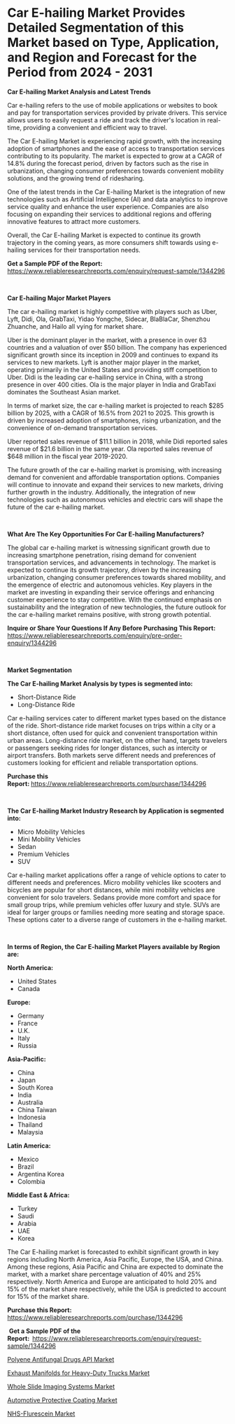<p><h1>Car E-hailing Market Provides Detailed Segmentation of this Market based on Type, Application, and Region and Forecast for the Period from 2024 - 2031</h1></p><p><strong>Car E-hailing Market Analysis and Latest Trends</strong></p>
<p><p>Car e-hailing refers to the use of mobile applications or websites to book and pay for transportation services provided by private drivers. This service allows users to easily request a ride and track the driver's location in real-time, providing a convenient and efficient way to travel.</p><p>The Car E-hailing Market is experiencing rapid growth, with the increasing adoption of smartphones and the ease of access to transportation services contributing to its popularity. The market is expected to grow at a CAGR of 14.8% during the forecast period, driven by factors such as the rise in urbanization, changing consumer preferences towards convenient mobility solutions, and the growing trend of ridesharing.</p><p>One of the latest trends in the Car E-hailing Market is the integration of new technologies such as Artificial Intelligence (AI) and data analytics to improve service quality and enhance the user experience. Companies are also focusing on expanding their services to additional regions and offering innovative features to attract more customers.</p><p>Overall, the Car E-hailing Market is expected to continue its growth trajectory in the coming years, as more consumers shift towards using e-hailing services for their transportation needs.</p></p>
<p><strong>Get a Sample PDF of the Report:&nbsp;</strong> <a href="https://www.reliableresearchreports.com/enquiry/request-sample/1344296">https://www.reliableresearchreports.com/enquiry/request-sample/1344296</a></p>
<p>&nbsp;</p>
<p><strong>Car E-hailing Major Market Players</strong></p>
<p><p>The car e-hailing market is highly competitive with players such as Uber, Lyft, Didi, Ola, GrabTaxi, Yidao Yongche, Sidecar, BlaBlaCar, Shenzhou Zhuanche, and Hailo all vying for market share. </p><p>Uber is the dominant player in the market, with a presence in over 63 countries and a valuation of over $50 billion. The company has experienced significant growth since its inception in 2009 and continues to expand its services to new markets. Lyft is another major player in the market, operating primarily in the United States and providing stiff competition to Uber. Didi is the leading car e-hailing service in China, with a strong presence in over 400 cities. Ola is the major player in India and GrabTaxi dominates the Southeast Asian market.</p><p>In terms of market size, the car e-hailing market is projected to reach $285 billion by 2025, with a CAGR of 16.5% from 2021 to 2025. This growth is driven by increased adoption of smartphones, rising urbanization, and the convenience of on-demand transportation services.</p><p>Uber reported sales revenue of $11.1 billion in 2018, while Didi reported sales revenue of $21.6 billion in the same year. Ola reported sales revenue of $648 million in the fiscal year 2019-2020.</p><p>The future growth of the car e-hailing market is promising, with increasing demand for convenient and affordable transportation options. Companies will continue to innovate and expand their services to new markets, driving further growth in the industry. Additionally, the integration of new technologies such as autonomous vehicles and electric cars will shape the future of the car e-hailing market.</p></p>
<p>&nbsp;</p>
<p><strong>What Are The Key Opportunities For Car E-hailing Manufacturers?</strong></p>
<p><p>The global car e-hailing market is witnessing significant growth due to increasing smartphone penetration, rising demand for convenient transportation services, and advancements in technology. The market is expected to continue its growth trajectory, driven by the increasing urbanization, changing consumer preferences towards shared mobility, and the emergence of electric and autonomous vehicles. Key players in the market are investing in expanding their service offerings and enhancing customer experience to stay competitive. With the continued emphasis on sustainability and the integration of new technologies, the future outlook for the car e-hailing market remains positive, with strong growth potential.</p></p>
<p><strong>Inquire or Share Your Questions If Any Before Purchasing This Report:</strong> <a href="https://www.reliableresearchreports.com/enquiry/pre-order-enquiry/1344296">https://www.reliableresearchreports.com/enquiry/pre-order-enquiry/1344296</a></p>
<p>&nbsp;</p>
<p><strong>Market Segmentation</strong></p>
<p><strong>The Car E-hailing Market Analysis by types is segmented into:</strong></p>
<p><ul><li>Short-Distance Ride</li><li>Long-Distance Ride</li></ul></p>
<p><p>Car e-hailing services cater to different market types based on the distance of the ride. Short-distance ride market focuses on trips within a city or a short distance, often used for quick and convenient transportation within urban areas. Long-distance ride market, on the other hand, targets travelers or passengers seeking rides for longer distances, such as intercity or airport transfers. Both markets serve different needs and preferences of customers looking for efficient and reliable transportation options.</p></p>
<p><strong>Purchase this Report:&nbsp;</strong><a href="https://www.reliableresearchreports.com/purchase/1344296">https://www.reliableresearchreports.com/purchase/1344296</a></p>
<p>&nbsp;</p>
<p><strong>The Car E-hailing Market Industry Research by Application is segmented into:</strong></p>
<p><ul><li>Micro Mobility Vehicles</li><li>Mini Mobility Vehicles</li><li>Sedan</li><li>Premium Vehicles</li><li>SUV</li></ul></p>
<p><p>Car e-hailing market applications offer a range of vehicle options to cater to different needs and preferences. Micro mobility vehicles like scooters and bicycles are popular for short distances, while mini mobility vehicles are convenient for solo travelers. Sedans provide more comfort and space for small group trips, while premium vehicles offer luxury and style. SUVs are ideal for larger groups or families needing more seating and storage space. These options cater to a diverse range of customers in the e-hailing market.</p></p>
<p>&nbsp;</p>
<p><strong>In terms of Region, the Car E-hailing Market Players available by Region are:</strong></p>
<p>
    <p> <strong> North America: </strong>
        <ul>
            <li>United States</li>
            <li>Canada</li>
        </ul>
        </p> 
    <p> <strong> Europe: </strong>
        <ul>
            <li>Germany</li>
            <li>France</li>
            <li>U.K.</li>
            <li>Italy</li>
            <li>Russia</li>
        </ul>
        </p> 
    <p> <strong> Asia-Pacific: </strong>
        <ul>
            <li>China</li>
            <li>Japan</li>
            <li>South Korea</li>
            <li>India</li>
            <li>Australia</li>
            <li>China Taiwan</li>
            <li>Indonesia</li>
            <li>Thailand</li>
            <li>Malaysia</li>
        </ul>
        </p> 
    <p> <strong> Latin America: </strong>
        <ul>
            <li>Mexico</li>
            <li>Brazil</li>
            <li>Argentina Korea</li>
            <li>Colombia</li>
        </ul>
        </p> 
    <p> <strong> Middle East & Africa: </strong>
        <ul>
            <li>Turkey</li>
            <li>Saudi</li>
            <li>Arabia</li>
            <li>UAE</li>
            <li>Korea</li>
        </ul>
    </p>
    </p>
<p><p>The Car E-hailing market is forecasted to exhibit significant growth in key regions including North America, Asia Pacific, Europe, the USA, and China. Among these regions, Asia Pacific and China are expected to dominate the market, with a market share percentage valuation of 40% and 25% respectively. North America and Europe are anticipated to hold 20% and 15% of the market share respectively, while the USA is predicted to account for 15% of the market share.</p></p>
<p><strong>Purchase this Report: </strong><a href="https://www.reliableresearchreports.com/purchase/1344296">https://www.reliableresearchreports.com/purchase/1344296</a></p>
<p>&nbsp;<strong>Get a Sample PDF of the Report:&nbsp;&nbsp;</strong><a href="https://www.reliableresearchreports.com/enquiry/request-sample/1344296">https://www.reliableresearchreports.com/enquiry/request-sample/1344296</a></p>
<p><strong></strong></p>
<p><p><a href="https://issuu.com/reportprime-2/docs/polyene-antifungal-drugs-api-market-size-2030.pptx">Polyene Antifungal Drugs API Market</a></p><p><a href="https://github.com/julyju69/Market-Research-Report-List-2/blob/main/exhaust-manifolds-for-heavy-duty-trucks-market.md">Exhaust Manifolds for Heavy-Duty Trucks Market</a></p><p><a href="https://medium.com/@vincentalvarez1980/whole-slide-imaging-systems-market-the-key-to-successful-business-strategy-forecast-till-2031-f160c5ddfa05">Whole Slide Imaging Systems Market</a></p><p><a href="https://github.com/gdfhhhj/Market-Research-Report-List-3/blob/main/automotive-protective-coating-market.md">Automotive Protective Coating Market</a></p><p><a href="https://issuu.com/reportprime-2/docs/nhs-flurescein-market-size-2030.pptx">NHS-Flurescein Market</a></p></p>